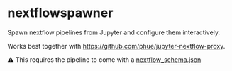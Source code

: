 # nextflowspawner

Spawn nextflow pipelines from Jupyter and configure them interactively.

Works best together with https://github.com/phue/jupyter-nextflow-proxy.

:warning: This requires the pipeline to come with a [nextflow_schema.json](https://nextflow-io.github.io/nf-validation/latest/nextflow_schema/nextflow_schema_specification/)
